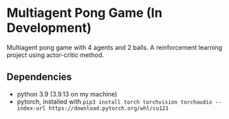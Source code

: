 # Multiagent Pong Game (In Development)

Multiagent pong game with 4 agents and 2 balls. A reinforcement learning project using actor-critic method.

## Dependencies
- python 3.9 (3.9.13 on my machine)
- pytorch, installed with
```pip3 install torch torchvision torchaudio --index-url https://download.pytorch.org/whl/cu121```
